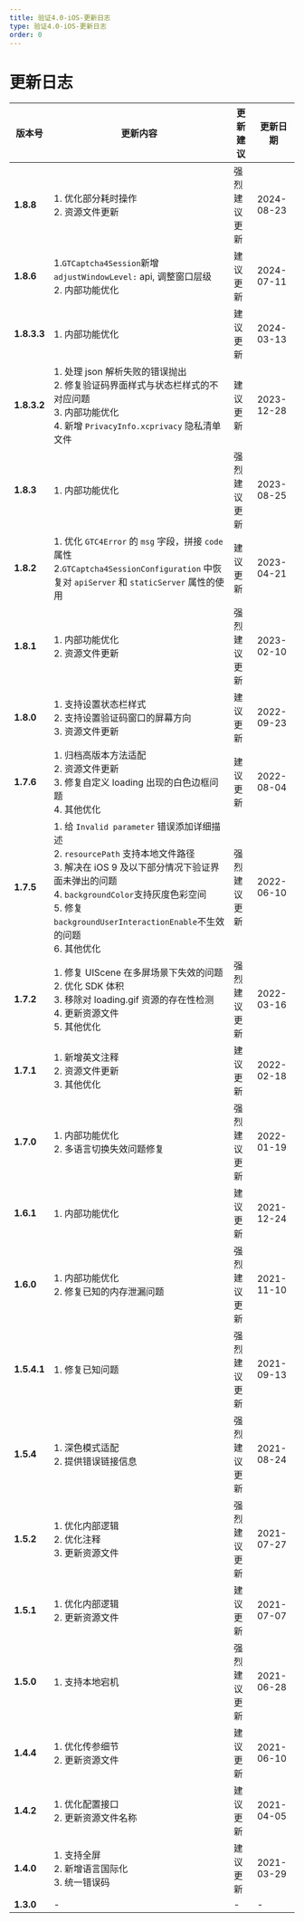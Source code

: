 ```yaml
---
title: 验证4.0-iOS-更新日志
type: 验证4.0-iOS-更新日志
order: 0
---
```


# 更新日志


版本号|更新内容|更新建议|更新日期
----|-----|------|--------
**1.8.8**|1. 优化部分耗时操作<br> 2. 资源文件更新  | 强烈建议更新| 2024-08-23
**1.8.6**|1.`GTCaptcha4Session`新增 `adjustWindowLevel:` api, 调整窗口层级 <br> 2. 内部功能优化  | 建议更新| 2024-07-11
**1.8.3.3**|1. 内部功能优化| 建议更新| 2024-03-13
**1.8.3.2**|1. 处理 json 解析失败的错误抛出 <br> 2. 修复验证码界面样式与状态栏样式的不对应问题 <br>3.  内部功能优化<br> 4. 新增 `PrivacyInfo.xcprivacy` 隐私清单文件| 建议更新| 2023-12-28
**1.8.3**|1. 内部功能优化| 强烈建议更新| 2023-08-25
**1.8.2**|1. 优化 `GTC4Error` 的 `msg` 字段，拼接 `code` 属性  <br> 2.`GTCaptcha4SessionConfiguration` 中恢复对 `apiServer` 和 `staticServer` 属性的使用<br> | 建议更新| 2023-04-21
**1.8.1**|1. 内部功能优化 <br> 2. 资源文件更新 <br> | 强烈建议更新 | 2023-02-10
**1.8.0**|1. 支持设置状态栏样式 <br> 2. 支持设置验证码窗口的屏幕方向 <br> 3. 资源文件更新<br>  | 建议更新 | 2022-09-23
**1.7.6**|1. 归档高版本方法适配 <br> 2. 资源文件更新 <br> 3. 修复自定义 loading 出现的白色边框问题<br> 4. 其他优化 |建议更新|2022-08-04
**1.7.5**|1. 给 `Invalid parameter` 错误添加详细描述 <br> 2. `resourcePath` 支持本地文件路径 <br> 3. 解决在 iOS 9 及以下部分情况下验证界面未弹出的问题 <br> 4. `backgroundColor`支持灰度色彩空间<br> 5. 修复`backgroundUserInteractionEnable`不生效的问题<br> 6. 其他优化 |强烈建议更新|2022-06-10
**1.7.2**|1. 修复 UIScene 在多屏场景下失效的问题 <br> 2. 优化 SDK 体积 <br> 3. 移除对 loading.gif 资源的存在性检测 <br> 4. 更新资源文件 <br> 5. 其他优化 |强烈建议更新|2022-03-16
**1.7.1**|1. 新增英文注释 <br> 2. 资源文件更新 <br> 3. 其他优化 |建议更新|2022-02-18
**1.7.0**|1. 内部功能优化 <br> 2. 多语言切换失效问题修复 |强烈建议更新|2022-01-19
**1.6.1**|1. 内部功能优化 |建议更新|2021-12-24
**1.6.0**|1. 内部功能优化 <br> 2. 修复已知的内存泄漏问题|强烈建议更新|2021-11-10
**1.5.4.1**|1. 修复已知问题 |强烈建议更新|2021-09-13
**1.5.4**|1. 深色模式适配 <br> 2. 提供错误链接信息 |强烈建议更新|2021-08-24
**1.5.2**|1. 优化内部逻辑 <br> 2. 优化注释 <br> 3. 更新资源文件|强烈建议更新|2021-07-27
**1.5.1**|1. 优化内部逻辑 <br> 2. 更新资源文件|建议更新|2021-07-07
**1.5.0**|1. 支持本地宕机|强烈建议更新|2021-06-28
**1.4.4**|1. 优化传参细节 <br> 2. 更新资源文件|建议更新|2021-06-10
**1.4.2**|1. 优化配置接口<br> 2. 更新资源文件名称 <br>|建议更新|2021-04-05
**1.4.0**|1. 支持全屏 <br> 2. 新增语言国际化 <br> 3. 统一错误码|建议更新|2021-03-29
**1.3.0**|-|-|-